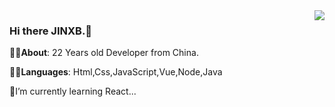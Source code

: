 <img align="right" src="https://github-readme-stats.vercel.app/api?username=jinxb&show_icons=true&icon_color=CE1D2D&text_color=718096&bg_color=ffffff&hide_title=true" />

 ### Hi there JINXB.👋
 👨‍🎓<strong>About</strong>: 22 Years old Developer from China.
 
 👨‍💻<strong>Languages</strong>: Html,Css,JavaScript,Vue,Node,Java
 
 🌱I’m currently learning React...
<!--
**jinxb/jinxb** is a ✨ _special_ ✨ repository because its `README.md` (this file) appears on your GitHub profile.

Here are some ideas to get you started:

- 🔭 I’m currently working on ...
- 🌱 I’m currently learning ...
- 👯 I’m looking to collaborate on ...
- 🤔 I’m looking for help with ...
- 💬 Ask me about ...
- 📫 How to reach me: ...
- 😄 Pronouns: ...
- ⚡ Fun fact: ...
-->


